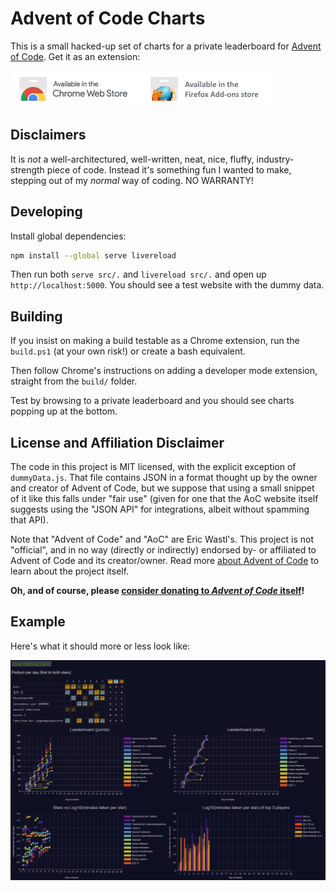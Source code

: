 # Advent of Code Charts

This is a small hacked-up set of charts for a private leaderboard for [Advent of Code](https://adventofcode.com/).
Get it as an extension:

[![browser-store-chrome.png](browser-store-chrome.png)](https://chrome.google.com/webstore/detail/advent-of-code-charts/ipbomkmbokofodhhjpipflmdplipblbe) [![browser-store-firefox.png](browser-store-firefox.png)](https://addons.mozilla.org/en-US/firefox/addon/advent-of-code-charts/)

## Disclaimers

It is *not* a well-architectured, well-written, neat, nice, fluffy, industry-strength piece of code.
Instead it's something fun I wanted to make, stepping out of my *normal* way of coding. NO WARRANTY!

## Developing

Install global dependencies:

```sh
npm install --global serve livereload
```

Then run both `serve src/.` and `livereload src/.` and open up `http://localhost:5000`. You should see a test website with the dummy data.

## Building

If you insist on making a build testable as a Chrome extension, run the `build.ps1` (at your own risk!) or create a bash equivalent.

Then follow Chrome's instructions on adding a developer mode extension, straight from the `build/` folder.

Test by browsing to a private leaderboard and you should see charts popping up at the bottom.

## License and Affiliation Disclaimer

The code in this project is MIT licensed, with the explicit exception of `dummyData.js`.
That file contains JSON in a format thought up by the owner and creator of Advent of Code, but we suppose that using a small snippet of it like this falls under "fair use" (given for one that the AoC website itself suggests using the "JSON API" for integrations, albeit without spamming that API).

Note that "Advent of Code" and "AoC" are Eric Wastl's.
This project is not "official", and in no way (directly or indirectly) endorsed by- or affiliated to Advent of Code and its creator/owner.
Read more [about Advent of Code](https://adventofcode.com/2018/about) to learn about the project itself.

**Oh, and of course, please [consider donating to _Advent of Code_ itself](https://adventofcode.com/2018/support)!**

## Example

Here's what it should more or less look like:

![example-001.png](example-001.png)
